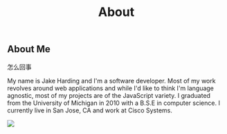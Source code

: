 ﻿---
layout: default
type: about
title: 'About'
description: 'Bio of Jake Harding.'
keywords: 'Jake Harding, About'
---

## About Me 

怎么回事

My name is Jake Harding and I'm a software developer. Most of my work revolves around web applications and while I'd like to think I'm language agnostic, most of my projects are of the JavaScript variety. I graduated from the University of Michigan in 2010 with a B.S.E in computer science. I currently live in San Jose, CA and work at Cisco Systems. 

<img src='{{ site.IMG_PATH }}/about_me.png' class='action-shot' />

